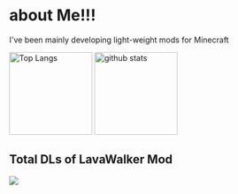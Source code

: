 # about Me!!!
I've been  mainly developing light-weight mods for Minecraft
<p align="left"> 
  <img alt="Top Langs" height="150px" src="https://github-readme-stats.vercel.app/api/top-langs/?username=Mikndesu&layout=compact&show_icons=true&theme=onedark" />
  <img alt="github stats" height="150px" src="https://github-readme-stats.vercel.app/api?username=Mikndesu&theme=onedark&show_icons=ture" />
</p>
<h2>Total DLs of LavaWalker Mod</h2>
<p><img src="http://cf.way2muchnoise.eu/580033.svg"></p>
